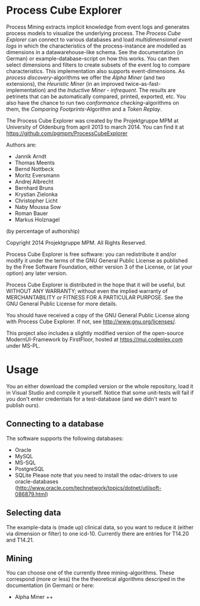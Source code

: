 Process Cube Explorer
=====================

Process Mining extracts implicit knowledge from event logs and generates process models to 
visualize the underlying process. The *Process Cube Explorer* can connect to various databases
and load *multidimensional event logs* in which the characteristics of the process-instance 
are modelled as dimensions in a datawarehouse-like schema. See the documentation (in German) 
or example-database-script on how this works. 
You can then select dimensions and filters to create subsets of the event log to compare 
characteristics. This implementation also supports event-dimensions.
As *process discovery*-algorithms we offer the *Alpha Miner* (and two extensions), the *Heuristic Miner*
(in an improved twice-as-fast-implementation) and the *Inductive Miner - infrequent*.
The results are petrinets that can be automatically compared, printed, exported, etc.
You also have the chance to run two *conformance checking*-algorithms on them, the
*Comparing Footprints*-Algorithm and a *Token Replay*.

The Process Cube Explorer was created by the Projektgruppe MPM at University of Oldenburg 
from april 2013 to march 2014. 
You can find it at https://github.com/pgmpm/ProcessCubeExplorer

Authors are:
- Jannik Arndt
- Thomas Meents
- Bernd Nottbeck
- Moritz Eversmann
- Andrej Albrecht
- Bernhard Bruns
- Krystian Zielonka
- Christopher Licht
- Naby Moussa Sow
- Roman Bauer
- Markus Holznagel

(by percentage of authorship)

Copyright 2014 Projektgruppe MPM. All Rights Reserved.

Process Cube Explorer is free software: you can redistribute it and/or modify
it under the terms of the GNU General Public License as published by
the Free Software Foundation, either version 3 of the License, or
(at your option) any later version.

Process Cube Explorer is distributed in the hope that it will be useful,
but WITHOUT ANY WARRANTY; without even the implied warranty of
MERCHANTABILITY or FITNESS FOR A PARTICULAR PURPOSE.  See the
GNU General Public License for more details.

You should have received a copy of the GNU General Public License
along with Process Cube Explorer. If not, see <http://www.gnu.org/licenses/>.

This project also includes a slightly modified version of the open-source 
ModernUI-Framework by FirstFloor, hosted at https://mui.codeplex.com under MS-PL.

# Usage

You an either download the compiled version or the whole repository, load it in Visual Studio
and compile it yourself. Notice that some unit-tests will fail if you don't enter credentials
for a test-database (and we didn't want to publish ours). 

## Connecting to a database
The software supports the following databases:
- Oracle
- MySQL
- MS-SQL
- PostgreSQL
- SQLite
Please note that you need to install the odac-drivers to use oracle-databases
(http://www.oracle.com/technetwork/topics/dotnet/utilsoft-086879.html)

## Selecting data
The example-data is (made up) clinical data, so you want to reduce it (either via 
dimension or filter) to one icd-10. Currently there are entries for T14.20 and T14.21.

## Mining
You can choose one of the currently three mining-algorithms. These correspond (more or less)
the the theoretical algorithms descriped in the documentation (in German) or here:
- Alpha Miner ++ 

